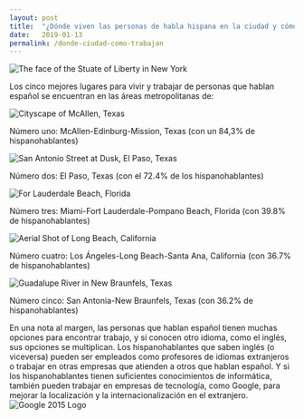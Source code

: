 ```yaml
---
layout: post
title:  "¿Dónde viven las personas de habla hispana en la ciudad y cómo trabajan?"
date:   2019-01-13
permalink: /donde-ciudad-como-trabajan
---
```


<!--
Essential Question:
Where and how do people in Spanish-speaking people live in town and work?
-->

![The face of the Stuate of Liberty in New York](https://www.goodfreephotos.com/albums/united-states/new-york/new-york-city/face-of-the-statue-of-liberty-in-new-york.jpg)
<!--The top five places for Spanish-speaking people to live and work are in the metropolitan areas of:-->
Los cinco mejores lugares para vivir y trabajar de personas que hablan español se encuentran en las áreas metropolitanas de:

![Cityscape of McAllen, Texas](https://upload.wikimedia.org/wikipedia/commons/c/c7/Cityscape_of_McAllen%2C_Texas.jpg)
<!--1. McAllen-Edinburg-Mission, Texas (with 84.3% of Spanish-speakers)-->
Número uno: McAllen-Edinburg-Mission, Texas (con un 84,3% de hispanohablantes)

![San Antonio Street at Dusk, El Paso, Texas](https://c1.staticflickr.com/5/4406/36459453022_a595877e31_b.jpg)
<!--2. El Paso, Texas (with 72.4% of Spanish-speakers)-->
Número dos: El Paso, Texas (con el 72.4% de los hispanohablantes)

![For Lauderdale Beach, Florida](https://c1.staticflickr.com/2/1751/42513563192_7532844de7_b.jpg)
<!--3. Miami-Fort Lauderdale-Pompano Beach, Florida (with 39.8% of Spanish-speakers)-->
Número tres: Miami-Fort Lauderdale-Pompano Beach, Florida (con 39.8% de hispanohablantes)

![Aerial Shot of Long Beach, California](https://upload.wikimedia.org/wikipedia/commons/8/8a/Long_beach_california_aerial_shot.JPG)
<!--4. Los Angeles-Long Beach-Santa Ana, California (with 36.7% of Spanish-speakers)-->
Número cuatro: Los Ángeles-Long Beach-Santa Ana, California (con 36.7% de hispanohablantes)

![Guadalupe River in New Braunfels, Texas](https://upload.wikimedia.org/wikipedia/commons/c/c7/Guadalupe_River_in_New_Braunfels%2C_TX_IMG_0499.JPG)
<!--5. San Antonio-New Braunfels, Texas (with 36.2% of Spanish-speakers)-->
Número cinco: San Antonia-New Braunfels, Texas (con 36.2% de hispanohablantes)

<!--On a side note, people who speak Spanish have many options to find work, and if they know another language, such as English, their options multiply. Spanish-speakers who know English (or vice versa) can be employed as foreign language teachers or work at other businesses who serve others who can speak Spanish. And if the Spanish-speaker has sufficient computer literacy, they can also work at technology companies, like Google, to improve localization and internationalization abroad.-->
En una nota al margen, las personas que hablan español tienen muchas opciones para encontrar trabajo, y si conocen otro idioma, como el inglés, sus opciones se multiplican. Los hispanohablantes que saben inglés (o viceversa) pueden ser empleados como profesores de idiomas extranjeros o trabajar en otras empresas que atienden a otros que hablan español. Y si los hispanohablantes tienen suficientes conocimientos de informática, también pueden trabajar en empresas de tecnología, como Google, para mejorar la localización y la internacionalización en el extranjero.
![Google 2015 Logo](https://upload.wikimedia.org/wikipedia/commons/thumb/2/2f/Google_2015_logo.svg/2000px-Google_2015_logo.svg.png)
